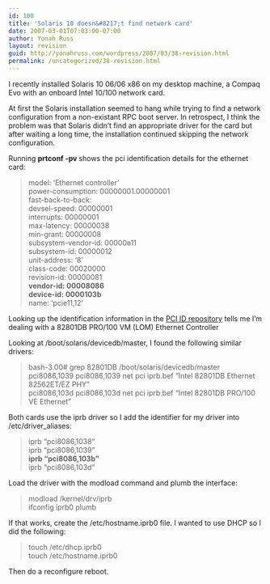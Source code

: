 ```yaml
---
id: 100
title: 'Solaris 10 doesn&#8217;t find network card'
date: 2007-03-01T07:03:00-07:00
author: Yonah Russ
layout: revision
guid: http://yonahruss.com/wordpress/2007/03/38-revision.html
permalink: /uncategorized/38-revision.html
---
```

I recently installed Solaris 10 06/06 x86 on my desktop machine, a Compaq Evo with an onboard Intel 10/100 network card.

At first the Solaris installation seemed to hang while trying to find a network configuration from a non-existant RPC boot server. In retrospect, I think the problem was that Solaris didn&#8217;t find an appropriate driver for the card but after waiting a long time, the installation continued skipping the network configuration.

Running <span style="font-weight: bold;">prtconf -pv </span>shows the pci identification details for the ethernet card:

> model: &#8216;Ethernet controller&#8217;  
> power-consumption: 00000001.00000001  
> fast-back-to-back:  
> devsel-speed: 00000001  
> interrupts: 00000001  
> max-latency: 00000038  
> min-grant: 00000008  
> subsystem-vendor-id: 00000e11  
> subsystem-id: 00000012  
> unit-address: &#8216;8&#8217;  
> class-code: 00020000  
> revision-id: 00000081  
> <span style="font-weight: bold;">vendor-id: 00008086</span>  
> <span style="font-weight: bold;">device-id: 0000103b</span>  
> name: &#8216;pcie11,12&#8217;

Looking up the identification information in the [PCI ID repository](http://pci-ids.ucw.cz/iii//?i=8086103b) tells me I&#8217;m dealing with a 82801DB PRO/100 VM (LOM) Ethernet Controller

Looking at /boot/solaris/devicedb/master, I found the following similar drivers:

> bash-3.00# grep 82801DB /boot/solaris/devicedb/master  
> pci8086,1039 pci8086,1039 net pci iprb.bef &#8220;Intel 82801DB Ethernet 82562ET/EZ PHY&#8221;  
> pci8086,103d pci8086,103d net pci iprb.bef &#8220;Intel 82801DB PRO/100 VE Ethernet&#8221;

Both cards use the iprb driver so I add the identifier for my driver into /etc/driver_aliases:

> iprb &#8220;pci8086,1038&#8221;  
> iprb &#8220;pci8086,1039&#8221;  
> <span style="font-weight: bold;">iprb &#8220;pci8086,103b&#8221;</span>  
> iprb &#8220;pci8086,103d&#8221;

Load the driver with the modload command and plumb the interface:

> modload /kernel/drv/iprb  
> ifconfig iprb0 plumb

If that works, create the /etc/hostname.iprb0 file. I wanted to use DHCP so I did the following:

> touch /etc/dhcp.iprb0  
> touch /etc/hostname.iprb0

Then do a reconfigure reboot.